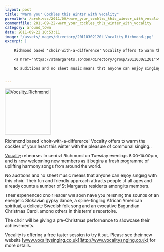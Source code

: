 ```yaml
---
layout: post
title: "Warm your Cockles this Winter with Vocality"
permalink: /archives/2011/09/warm_your_cockles_this_winter_with_vocality.html
commentfile: 2011-09-22-warm_your_cockles_this_winter_with_vocality
category: around_town
date: 2011-09-22 10:53:11
image: "/assets/images/directory/201103021201_Vocality_Richmond.jpg"
excerpt: |
    
    Richmond based 'choir-with-a-difference' Vocality offers to warm the cockles of your heart this winter with the pleasure of communal singing..
    
    <a href="https://stmargarets.london/directory/group/201103021201">Vocality</a> rehearses in central Richmond on Tuesday evenings 8.00-10.00pm, and is now welcoming new members as it begins a fresh programme of uplifting harmony songs from around the world.
    
    No auditions and no sheet music means that anyone can enjoy singing with this choir. Their fun and friendly approach attracts people of all ages and already counts a number of St Margarets residents among its members.
    

---
```


<img src="/assets/images/directory/201103021201_Vocality_Richmond.jpg"  alt="Vocality_Richmond" width="150" class="right" />

Richmond based 'choir-with-a-difference' Vocality offers to warm the cockles of your heart this winter with the pleasure of communal singing..

[Vocality](/directory/group/201103021201) rehearses in central Richmond on Tuesday evenings 8.00-10.00pm, and is now welcoming new members as it begins a fresh programme of uplifting harmony songs from around the world.

No auditions and no sheet music means that anyone can enjoy singing with this choir. Their fun and friendly approach attracts people of all ages and already counts a number of St Margarets residents among its members.

Their experienced choir leader will soon have you relishing the sounds of an energetic Slokavian gypsy dance, a spine-tingling African American spiritual, a delicate Swedish folk song and an evocative Bugundian Christmas Carol, among others in this term's repertoire.

The choir will be giving a pre-Christmas performance to showcase their achievements.

Vocality is offering a free taster session to try it out. Please see their new website [www.vocalitysinging.co.uk](http://www.vocalitysinging.co.uk) for more details.
